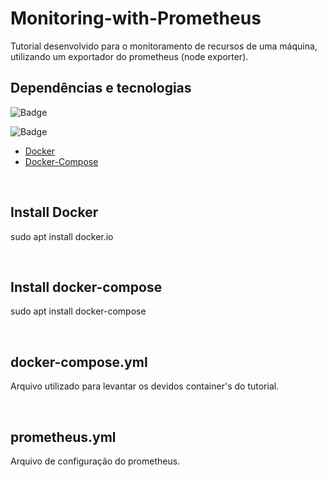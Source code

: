 # Monitoring-with-Prometheus
Tutorial desenvolvido para o monitoramento de recursos de uma máquina, utilizando um exportador do prometheus (node exporter).
 
## Dependências e tecnologias
![Badge](https://img.shields.io/static/v1?label=DOCKER&message=DOCKER&color=blue&style=for-the-badge&logo=DOCKER)

![Badge](https://img.shields.io/static/v1?label=Prometheus&message=Prometheus&color=blue&style=for-the-badge&logo=PROMETHEUS)
- [Docker](https://react-pdf.org/)
- [Docker-Compose](https://docs.docker.com/compose/)

</br>

## Install Docker
sudo apt install docker.io

</br>

## Install docker-compose
sudo apt install docker-compose

</br>

## docker-compose.yml
Arquivo utilizado para levantar os devidos container's do tutorial.

</br>

## prometheus.yml
Arquivo de configuração do prometheus.